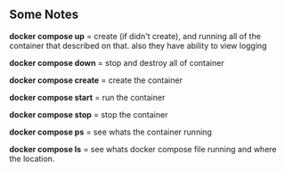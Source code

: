 ## Some Notes

**docker compose up** = create (if didn't create), and running all of the container that described on that. also they have ability to view logging

**docker compose down** = stop and destroy all of container

**docker compose create** = create the container

**docker compose start** = run the container

**docker compose stop** = stop the container

**docker compose ps** = see whats the container running

**docker compose ls** = see whats docker compose file running and where the location.